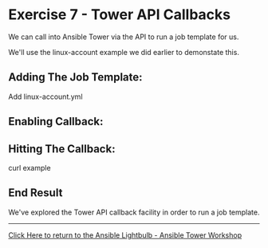 # Exercise 7 - Tower API Callbacks

We can call into Ansible Tower via the API to run a job template for us.

We'll use the linux-account example we did earlier to demonstate this.

## Adding The Job Template:
Add linux-account.yml

## Enabling Callback:

## Hitting The Callback:
curl example

## End Result
We've explored the Tower API callback facility in order to run a job template.


---

[Click Here to return to the Ansible Lightbulb - Ansible Tower Workshop](../README.md)
